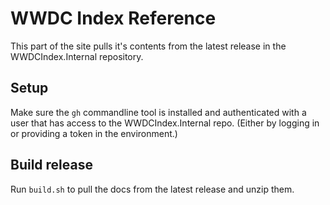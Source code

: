 # WWDC Index Reference

This part of the site pulls it's contents from the latest release in the WWDCIndex.Internal repository.

## Setup

Make sure the `gh` commandline tool is installed and authenticated with a user that has access to the WWDCIndex.Internal repo. (Either by logging in or providing a token in the environment.)

## Build release

Run `build.sh` to pull the docs from the latest release and unzip them.
